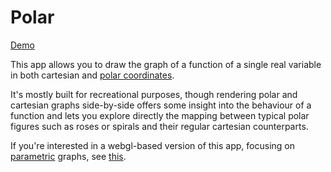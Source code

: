 # Polar

[Demo](https://stefk.github.io/polar/)

This app allows you to draw the graph of a function
of a single real variable in both cartesian and
[polar coordinates](https://en.wikipedia.org/wiki/Polar_coordinate_system).

It's mostly built for recreational purposes, though
rendering polar and cartesian graphs side-by-side
offers some insight into the behaviour of a function
and lets you explore directly the mapping between
typical polar figures such as roses or spirals and
their regular cartesian counterparts.

If you're interested in a webgl-based version of
this app, focusing on [parametric](https://en.wikipedia.org/wiki/Parametric_equation)
graphs, see [this](https://stefk.github.io/parametric/).


